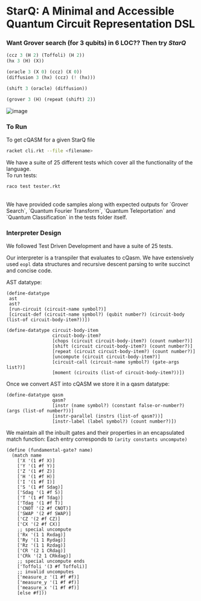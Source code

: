 # StarQ: A Minimal and Accessible Quantum Circuit Representation DSL

### Want Grover search (for 3 qubits) in 6 LOC?? Then try *StarQ*
```rust
(ccz 3 (H 2) (Toffoli) (H 2))
(hx 3 (H) (X))

(oracle 3 (X 0) (ccz) (X 0))
(diffusion 3 (hx) (ccz) (! (hx)))

(shift 3 (oracle) (diffusion))

(grover 3 (H) (repeat (shift) 2))
```
![image](https://user-images.githubusercontent.com/56169176/204645916-038e2925-b811-4332-8f3a-af9d01d596d7.png)



### To Run
To get cQASM for a given StarQ file
```bash
racket cli.rkt --file <filename>
```
We have a suite of 25 different tests which cover all the functionality of the language. <br/>
To run tests:
```bash
raco test tester.rkt
```
<br/>
We have provided code samples along with expected outputs for `Grover Search`, `Quantum Fourier Transform`, `Quantum Teleportation` and `Quantum Classification` in the tests folder itself.

### Interpreter Design

We followed Test Driven Development and have a suite of 25 tests.

Our interpreter is a transpiler that evaluates to cQasm. We have extensively used `eopl` data structures and recursive descent parsing to write succinct and concise code.

AST datatype:
```racket
(define-datatype
 ast
 ast?
 [run-circuit (circuit-name symbol?)]
 [circuit-def (circuit-name symbol?) (qubit number?) (circuit-body (list-of circuit-body-item?))])

(define-datatype circuit-body-item
                 circuit-body-item?
                 [chops (circuit circuit-body-item?) (count number?)]
                 [shift (circuit circuit-body-item?) (count number?)]
                 [repeat (circuit circuit-body-item?) (count number?)]
                 [uncompute (circuit circuit-body-item?)]
                 [circuit-call (circuit-name symbol?) (gate-args list?)]
                 [moment (circuits (list-of circuit-body-item?))])
```
Once we convert AST into cQASM we store it in a qasm datatype:
```racket
(define-datatype qasm
                 qasm?
                 [instr (name symbol?) (constant false-or-number?) (args (list-of number?))]
                 [instr-parallel (instrs (list-of qasm?))]
                 [instr-label (label symbol?) (count number?)])
```
We maintain all the inbuilt gates and their properties in an encapsulated match function:
Each entry corresponds to `(arity constants uncompute)`
```racket
(define (fundamental-gate? name)
  (match name
    ['X '(1 #f X)]
    ['Y '(1 #f Y)]
    ['Z '(1 #f Z)]
    ['H '(1 #f H)]
    ['I '(1 #f I)]
    ['S '(1 #f Sdag)]
    ['Sdag '(1 #f S)]
    ['T '(1 #f Tdag)]
    ['Tdag '(1 #f T)]
    ['CNOT '(2 #f CNOT)]
    ['SWAP '(2 #f SWAP)]
    ['CZ '(2 #f CZ)]
    ['CX '(2 #f CX)]
    ;; special uncompute
    ['Rx '(1 1 Rxdag)]
    ['Ry '(1 1 Rydag)]
    ['Rz '(1 1 Rzdag)]
    ['CR '(2 1 CRdag)]
    ['CRk '(2 1 CRkdag)]
    ;; special uncompute ends
    ['Toffoli '(3 #f Toffoli)]
    ;; invalid uncomputes
    ['measure_z '(1 #f #f)]
    ['measure_y '(1 #f #f)]
    ['measure_x '(1 #f #f)]
    [else #f]))
```

